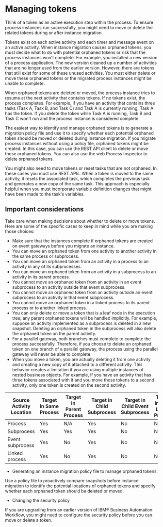 # Managing tokens

Think of a token as an active execution step within the process. To ensure process instances run
successfully, you might need to move or delete the related tokens during or after instance
migration.

Tokens exist on each active activity and each timer and message event on an active activity. When
instance migration causes orphaned tokens, you must decide what to do with potential orphaned tokens
or risk that the process instances won't complete. For example, you installed a new version of a
process application. The new version cleaned up a number of activities that are no longer used from
the earlier version. However, there are tokens that still exist for some of these unused activities.
You must either delete or move these orphaned tokens or the migrated process instances might be
unable to complete.

When orphaned tokens are deleted or moved, the process instance tries to resume at the next
activity that contains tokens. If no tokens exist, the process completes. For example, if you have
an activity that contains three tasks (Task A, Task B, and Task C) and Task A is currently running,
Task A has the token. If you delete the token while Task A is running, Task B and Task C won't run
and the process instance is considered complete.

The easiest way to identify and manage orphaned tokens is to generate a migration policy file and
use it to specify whether each potential orphaned token should be moved or deleted during instance
migration. If you migrate process instances without using a policy file, orphaned tokens might be
created. In this case, you can use the REST API client to delete or move these orphaned tokens. You
can also use the web Process Inspector to delete orphaned tokens.

You might also need to move tokens or reset tasks that are not orphaned. In these cases you must
use REST APIs. When a token is moved to the same activity, it resets the associated task, which
completes the previous task and generates a new copy of the same task. This approach is especially
helpful when you must incorporate variable definition changes that might have been made to the
task's variables.

## Important considerations

Take care when making decisions
about whether to delete or move tokens. Here are some of the specific
cases to keep in mind while you are making those choices:

- Make sure that the instances complete if orphaned tokens are created on event gateways before
you migrate an instance.
- You can move an orphaned token from one activity to another activity
in the same process or subprocess.
- You can move an orphaned token from an activity in a process to
an activity in any of its subprocesses.
- You can move an orphaned token from an activity in a subprocess
to an activity in its parent process.
- You cannot move an orphaned token from an activity in an event
subprocess to an activity outside that event subprocess.
- You cannot move an orphaned token from an activity outside an
event subprocess to an activity in that event subprocess.
- You cannot move an orphaned token in a linked process to its parent
process or to another linked process.
- You can only delete or move a token that is a leaf node in the
execution tree; any parent orphaned tokens will be handled implicitly.
For example, suppose an activity implemented as a subprocess is deleted
in a new snapshot. Deleting an orphaned token in the subprocess will
also delete the orphaned token on the parent activity.
- For a parallel gateway, both branches must complete to complete
the process successfully. Therefore, if you choose to delete an orphaned
token on one branch of a parallel gateway, the process using the parallel
gateway will never be able to complete.
- When you move a token, you are actually deleting it from one activity
and creating a new copy of it attached to a different activity. This
behavior creates a limitation if you are using multiple instances
of nested business objects. For example, if you have an activity that
has three tokens associated with it and you move those tokens to a
second activity, only one token is created on the second activity.

| Source Activity Location   | Target in Same Process    | Target in Parent Process    | Target in Child Subprocess 	   | Target in Child Event Subprocess 	   | Target in Child Linked Process   |
|----------------------------|---------------------------|-----------------------------|--------------------------------|--------------------------------------|----------------------------------|
| Process                    | Yes                       | N/A                         | Yes                            | No                                   | No                               |
| Subprocess                 | Yes                       | Yes                         | Yes                            | No                                   | No                               |
| Event subprocess           | Yes                       | No                          | Yes                            | No                                   | No                               |
| Linked process             | Yes                       | No                          | Yes                            | No                                   | No                               |

- Generating an instance migration policy file to manage orphaned tokens

Use a policy file to proactively compare snapshots before instance migration to identify the potential locations of orphaned tokens and specify whether each orphaned token should be deleted or moved.
- Changing the security policy

If you are upgrading from an earlier version of IBM® Business Automation Workflow, you might need to configure the security policy before you can move or delete a token.